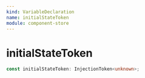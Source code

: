 ```yaml
---
kind: VariableDeclaration
name: initialStateToken
module: component-store
---
```


# initialStateToken

```ts
const initialStateToken: InjectionToken<unknown>;
```
